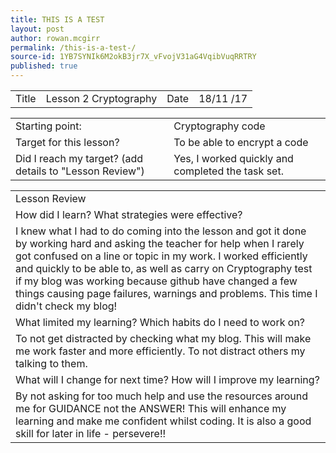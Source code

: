 ```yaml
---
title: THIS IS A TEST 
layout: post
author: rowan.mcgirr
permalink: /this-is-a-test-/
source-id: 1YB7SYNIk6M2okB3jr7X_vFvojV31aG4VqibVuqRRTRY
published: true
---
```

<table>
  <tr>
    <td>Title</td>
    <td>Lesson 2 Cryptography</td>
    <td>Date</td>
    <td>18/11
/17</td>
  </tr>
</table>


<table>
  <tr>
    <td>Starting point:</td>
    <td>Cryptography code</td>
  </tr>
  <tr>
    <td>Target for this lesson?</td>
    <td>To be able to encrypt a code</td>
  </tr>
  <tr>
    <td>Did I reach my target? 
(add details to "Lesson Review")</td>
    <td>Yes, I worked quickly and completed the task set.</td>
  </tr>
</table>


<table>
  <tr>
    <td>Lesson Review</td>
  </tr>
  <tr>
    <td>How did I learn? What strategies were effective? </td>
  </tr>
  <tr>
    <td>I knew what I had to do coming into the lesson and got it done by working hard and asking the teacher for help when I rarely got confused on a line or topic in my work. I worked efficiently and quickly to be able to, as well as carry on Cryptography test if my blog was working because github have changed a few things causing page failures, warnings and problems.
This time I didn't check my blog!</td>
  </tr>
  <tr>
    <td>What limited my learning? Which habits do I need to work on?</td>
  </tr>
  <tr>
    <td>To not get distracted by checking what my blog. This will make me work faster and more efficiently. To not distract others my talking to them.</td>
  </tr>
  <tr>
    <td>What will I change for next time? How will I improve my learning?</td>
  </tr>
  <tr>
    <td>By not asking for too much help and use the resources around me for GUIDANCE not the ANSWER! This will enhance my learning and make me confident whilst coding. It is also a good skill for later in life - persevere!!      </td>
  </tr>
</table>


